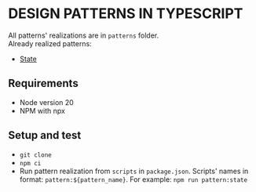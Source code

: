 # DESIGN PATTERNS IN TYPESCRIPT

All patterns' realizations are in `patterns` folder.  
Already realized patterns:

- [State](https://refactoring.guru/design-patterns/state)

## Requirements

- Node version 20
- NPM with npx

## Setup and test

- `git clone`
- `npm ci`
- Run pattern realization from `scripts` in `package.json`.
  Scripts' names in format: `pattern:${pattern_name}`.
  For example: `npm run pattern:state`
